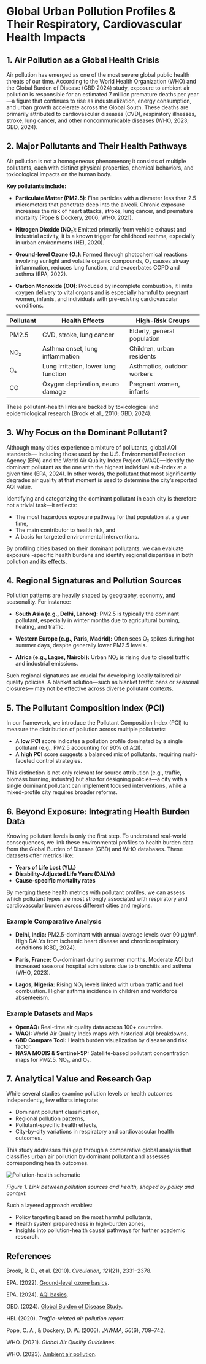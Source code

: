 # Global Urban Pollution Profiles & Their Respiratory, Cardiovascular Health Impacts

## 1. Air Pollution as a Global Health Crisis

Air pollution has emerged as one of the most severe global public health threats
of our time. According to the World Health Organization (WHO) and the Global
Burden of Disease (GBD 2024) study, exposure to ambient air pollution is
responsible for an estimated 7 million premature deaths per year—a figure that
continues to rise as industrialization, energy consumption, and urban growth
accelerate across the Global South. These deaths are primarily attributed to
cardiovascular diseases (CVD), respiratory illnesses, stroke, lung cancer, and
other noncommunicable diseases (WHO, 2023; GBD, 2024).

## 2. Major Pollutants and Their Health Pathways

Air pollution is not a homogeneous phenomenon; it consists of multiple pollutants,
each with distinct physical properties, chemical behaviors, and toxicological
impacts on the human body.

**Key pollutants include:**

- **Particulate Matter (PM2.5)**: Fine particles with a diameter less than 2.5
micrometers that penetrate deep into the alveoli. Chronic exposure increases the
risk of heart attacks, stroke, lung cancer, and premature mortality
(Pope & Dockery, 2006; WHO, 2021).

- **Nitrogen Dioxide (NO₂)**: Emitted primarily from vehicle exhaust and
industrial activity, it is a known trigger for childhood asthma, especially in
urban environments (HEI, 2020).

- **Ground-level Ozone (O₃)**: Formed through photochemical reactions involving
sunlight and volatile organic compounds, O₃ causes airway inflammation, reduces
lung function, and exacerbates COPD and asthma (EPA, 2022).

- **Carbon Monoxide (CO)**: Produced by incomplete combustion, it limits oxygen
delivery to vital organs and is especially harmful to pregnant women, infants,
and individuals with pre-existing cardiovascular conditions.

| Pollutant | Health Effects                       | High-Risk Groups           |
|-----------|--------------------------------------|----------------------------|
| PM2.5     | CVD, stroke, lung cancer             | Elderly, general population|
| NO₂       | Asthma onset, lung inflammation      | Children, urban residents  |
| O₃        | Lung irritation, lower lung function | Asthmatics, outdoor workers|
| CO        | Oxygen deprivation, neuro damage     | Pregnant women, infants    |

These pollutant-health links are backed by toxicological and epidemiological research
(Brook et al., 2010; GBD, 2024).

## 3. Why Focus on the Dominant Pollutant?

Although many cities experience a mixture of pollutants, global AQI standards—
including those used by the U.S. Environmental Protection Agency (EPA) and the
World Air Quality Index Project (WAQI)—identify the dominant pollutant as the
one with the highest individual sub-index at a given time (EPA, 2024). In other
words, the pollutant that most significantly degrades air quality at that moment
is used to determine the city’s reported AQI value.

Identifying and categorizing the dominant pollutant in each city is therefore
not a trivial task—it reflects:

- The most hazardous exposure pathway for that population at a given time,  
- The main contributor to health risk, and  
- A basis for targeted environmental interventions.

By profiling cities based on their dominant pollutants, we can evaluate exposure
-specific health burdens and identify regional disparities in both pollution and
its effects.

## 4. Regional Signatures and Pollution Sources

Pollution patterns are heavily shaped by geography, economy, and seasonality.
For instance:

- **South Asia (e.g., Delhi, Lahore):** PM2.5 is typically the dominant pollutant,
especially in winter months due to agricultural burning, heating, and traffic.  

- **Western Europe (e.g., Paris, Madrid):** Often sees O₃ spikes during hot summer
days, despite generally lower PM2.5 levels.  

- **Africa (e.g., Lagos, Nairobi):** Urban NO₂ is rising due to diesel traffic
and industrial emissions.

Such regional signatures are crucial for developing locally tailored air quality
policies. A blanket solution—such as blanket traffic bans or seasonal closures—
may not be effective across diverse pollutant contexts.

## 5. The Pollutant Composition Index (PCI)

In our framework, we introduce the Pollutant Composition Index (PCI) to measure
the distribution of pollution across multiple pollutants:

- A **low PCI** score indicates a pollution profile dominated by a single
pollutant (e.g., PM2.5 accounting for 90% of AQI).  
- A **high PCI** score suggests a balanced mix of pollutants, requiring multi-
faceted control strategies.

This distinction is not only relevant for source attribution (e.g., traffic,
biomass burning, industry) but also for designing policies—a city with a single
dominant pollutant can implement focused interventions, while a mixed-profile
city requires broader reforms.

## 6. Beyond Exposure: Integrating Health Burden Data

Knowing pollutant levels is only the first step. To understand real-world
consequences, we link these environmental profiles to health burden data from
the Global Burden of Disease (GBD) and WHO databases. These datasets offer
metrics like:

- **Years of Life Lost (YLL)**  
- **Disability-Adjusted Life Years (DALYs)**  
- **Cause-specific mortality rates**  

By merging these health metrics with pollutant profiles, we can assess which
pollutant types are most strongly associated with respiratory and cardiovascular
burden across different cities and regions.

### Example Comparative Analysis

- **Delhi, India:**  PM2.5-dominant with annual average levels over 90 µg/m³.
High DALYs from ischemic heart disease and chronic respiratory conditions
(GBD, 2024).  

- **Paris, France:** O₃-dominant during summer months. Moderate AQI but
increased seasonal hospital admissions due to bronchitis and asthma
(WHO, 2023).  

- **Lagos, Nigeria:** Rising NO₂ levels linked with urban traffic and fuel
combustion. Higher asthma incidence in children and workforce absenteeism.

### Example Datasets and Maps

- **OpenAQ:** Real-time air quality data across 100+ countries.  
- **WAQI:** World Air Quality Index maps with historical AQI breakdowns.  
- **GBD Compare Tool:** Health burden visualization by disease and risk
factor.  
- **NASA MODIS & Sentinel-5P:** Satellite-based pollutant concentration maps
for PM2.5, NO₂, and O₃.  

## 7. Analytical Value and Research Gap

While several studies examine pollution levels or health outcomes independently,
few efforts integrate:

- Dominant pollutant classification,  
- Regional pollution patterns,  
- Pollutant-specific health effects,  
- City-by-city variations in respiratory and cardiovascular health outcomes.  

This study addresses this gap through a comparative global analysis that
classifies urban air pollution by dominant pollutant and assesses corresponding
health outcomes.

![Pollution-health schematic](../notes/images/Figure_1.png)

*Figure 1. Link between pollution sources and health, shaped by policy and context.*

Such a layered approach enables:

- Policy targeting based on the most harmful pollutants,  
- Health system preparedness in high-burden zones,  
- Insights into pollution-health causal pathways for further academic research.

## References

Brook, R. D., et al. (2010). *Circulation, 121*(21), 2331–2378.

EPA. (2022). [Ground-level ozone basics][epa2022].

EPA. (2024). [AQI basics](https://www.airnow.gov/aqi/aqi-basics/).

GBD. (2024). [Global Burden of Disease Study](https://www.healthdata.org/gbd).

HEI. (2020). *Traffic-related air pollution report*.

Pope, C. A., & Dockery, D. W. (2006). *JAWMA, 56*(6), 709–742.

WHO. (2021). *Global Air Quality Guidelines*.

WHO. (2023). [Ambient air pollution][who2023].

[who2023]: https://www.who.int/news-room/fact-sheets/detail/ambient-(outdoor)-air-quality-and-health

[epa2022]: https://www.epa.gov/ground-level-ozone-basics
